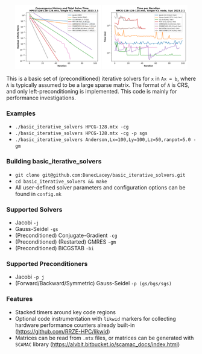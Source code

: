 <p align="center">
  <img src="HPCG_compare_convergence.png" width="45%">
  <img src="HPCG_compare_time_per_iter.png" width="45%">
</p>


This is a basic set of (preconditioned) iterative solvers for `x` in `Ax = b`, where `A` is typically assumed to be a large sparse matrix. The format of `A` is CRS, and only left-preconditioning is implemented. This code is mainly for performance investigations.

### Examples ###
* `./basic_iterative_solvers HPCG-128.mtx -cg`
* `./basic_iterative_solvers HPCG-128.mtx -cg -p sgs`
* `./basic_iterative_solvers Anderson,Lx=100,Ly=100,Lz=50,ranpot=5.0 -gm`

### Building basic_iterative_solvers ###
* `git clone git@github.com:DanecLacey/basic_iterative_solvers.git`
* `cd basic_iterative_solvers && make`
* All user-defined solver parameters and configuration options can be found in `config.mk`

### Supported Solvers ###
* Jacobi `-j`
* Gauss-Seidel `-gs`
* (Preconditioned) Conjugate-Gradient `-cg`
* (Preconditioned) (Restarted) GMRES `-gm`
* (Preconditioned) BiCGSTAB `-bi`

### Supported Preconditioners ###
* Jacobi `-p j`
* (Forward/Backward/Symmetric) Gauss-Seidel `-p (gs/bgs/sgs)`

### Features ###
* Stacked timers around key code regions
* Optional code instrumentation with `likwid` markers for collecting hardware performance counters already built-in (https://github.com/RRZE-HPC/likwid)
* Matrices can be read from `.mtx` files, or matrices can be generated with `SCAMAC` library (https://alvbit.bitbucket.io/scamac_docs/index.html) 
